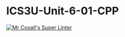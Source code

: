 # ICS3U-Unit-6-01-CPP

[![Mr Coxall's Super Linter](https://github.com/Johanna-liu16/ICS3U-Unit-6-01-CPP/workflows/Mr%20Coxall's%20Super%20Linter/badge.svg)](https://github.com/Johanna-liu16/ICS3U-Unit-6-01-CPP/actions/)
